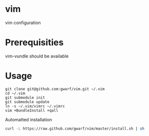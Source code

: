 vim
===

vim configuration


Prerequisities
==============
vim-vundle should be available

Usage
=====
```
git clone git@github.com:gwarf/vim.git ~/.vim
cd ~/.vim
git submodule init
git submodule update
ln -s ~/.vim/vimrc ~/.vimrc
vim +BundleInstall +qall
```

Automatted installation

``` sh
curl -L https://raw.github.com/gwarf/vim/master/install.sh | sh
```
